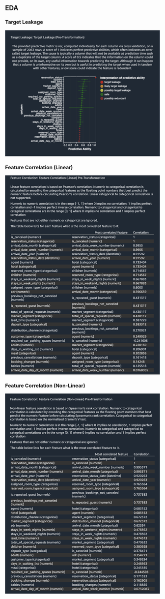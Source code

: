 ## EDA

### Target Leakage 
![target-leakage](.././img/target-leakage.png)

### Feature Correlation (Linear)
![linear-pre](.././img/linear-pre.png)


### Feature Correlation (Non-Linear)
![non-linear-pre](.././img/non-linear-pre.png)


